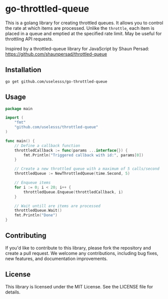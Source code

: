 # go-throttled-queue

This is a golang library for creating throttled queues. It allows you to control the rate at which items are processed. Unlike the `throttle`, each item is placed in a queue and emptied at the specified rate limit. May be useful for throttling API requests.  

Inspired by a throttled-queue library for JavaScript by Shaun Persad: https://github.com/shaunpersad/throttled-queue

## Installation
```shell
go get github.com/uselesss/go-throttled-queue
```

## Usage
```go
package main

import (
    "fmt"
    "github.com/uselesss/throttled-queue"
)

func main() {
	// Define a callback function
	throttledCallback := func(params ...interface{}) {
		fmt.Println("Triggered callback with id:", params[0])
	}

	// Create a new throttled queue with a maximum of 5 calls/second
	throttledQueue := NewThrottledQueue(time.Second, 5)

	// Enqueue items
	for i := 0; i < 20; i++ {
		throttledQueue.Enqueue(throttledCallback, i)
	}

	// Wait untill are items are processed
	throttledQueue.Wait()
	fmt.Println("Done")
}
```

## Contributing
If you'd like to contribute to this library, please fork the repository and create a pull request. We welcome any contributions, including bug fixes, new features, and documentation improvements.

## License
This library is licensed under the MIT License. See the LICENSE file for details.